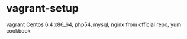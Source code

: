 vagrant-setup
=============

vagrant Centos 6.4 x86_64, php54, mysql, nginx from official repo, yum cookbook
